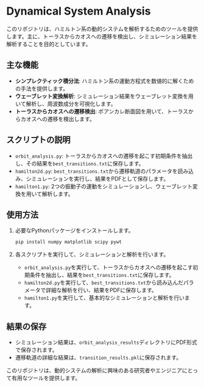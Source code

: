 # Dynamical System Analysis

このリポジトリは、ハミルトン系の動的システムを解析するためのツールを提供します。主に、トーラスからカオスへの遷移を検出し、シミュレーション結果を解析することを目的としています。

## 主な機能

- **シンプレクティック積分法**: ハミルトン系の運動方程式を数値的に解くための手法を提供します。
- **ウェーブレット変換解析**: シミュレーション結果をウェーブレット変換を用いて解析し、周波数成分を可視化します。
- **トーラスからカオスへの遷移検出**: ポアンカレ断面図を用いて、トーラスからカオスへの遷移を検出します。

## スクリプトの説明

- `orbit_analysis.py`: トーラスからカオスへの遷移を起こす初期条件を抽出し、その結果を`best_transitions.txt`に保存します。
- `hamilton2d.py`: `best_transitions.txt`から遷移軌道のパラメータを読み込み、シミュレーションを実行し、結果をPDFとして保存します。
- `hamilton1.py`: 2つの振動子の運動をシミュレーションし、ウェーブレット変換を用いて解析します。

## 使用方法

1. 必要なPythonパッケージをインストールします。
   ```bash
   pip install numpy matplotlib scipy pywt
   ```

2. 各スクリプトを実行して、シミュレーションと解析を行います。
   - `orbit_analysis.py`を実行して、トーラスからカオスへの遷移を起こす初期条件を抽出し、結果を`best_transitions.txt`に保存します。
   - `hamilton2d.py`を実行して、`best_transitions.txt`から読み込んだパラメータで詳細な解析を行い、結果をPDFに保存します。
   - `hamilton1.py`を実行して、基本的なシミュレーションと解析を行います。

## 結果の保存

- シミュレーション結果は、`orbit_analysis_results`ディレクトリにPDF形式で保存されます。
- 遷移軌道の詳細な結果は、`transition_results.pkl`に保存されます。

このリポジトリは、動的システムの解析に興味のある研究者やエンジニアにとって有用なツールを提供します。
